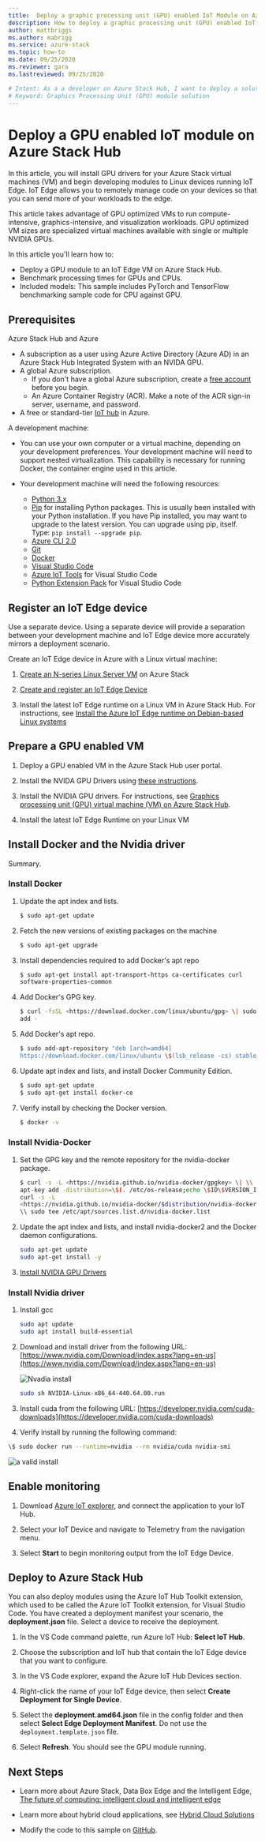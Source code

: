 ```yaml
---
title:  Deploy a graphic processing unit (GPU) enabled IoT Module on Azure Stack Hub
description: How to deploy a graphic processing unit (GPU) enabled IoT Module on Azure Stack Hub
author: mattbriggs
ms.author: mabrigg
ms.service: azure-stack
ms.topic: how-to
ms.date: 09/25/2020
ms.reviewer: gara
ms.lastreviewed: 09/25/2020

# Intent: As a a developer on Azure Stack Hub, I want to deploy a solution using a Graphics Processing Unit (GPU) in order to deliver an processing intensive visualization application.
# Keyword: Graphics Processing Unit (GPU) module solution
---
```



# Deploy a GPU enabled IoT module on Azure Stack Hub

In this article, you will install GPU drivers for your Azure Stack virtual machines (VM)
and begin developing modules to Linux devices running IoT Edge. IoT Edge allows
you to remotely manage code on your devices so that you can send more of your
workloads to the edge.

This article takes advantage of GPU optimized VMs to run compute-intensive,
graphics-intensive, and visualization workloads. GPU optimized VM sizes are
specialized virtual machines available with single or multiple NVIDIA GPUs.

In this article you'll learn how to:
  - Deploy a GPU module to an IoT Edge VM on Azure Stack Hub.
  - Benchmark processing times for GPUs and CPUs.
  - Included models:  This sample includes PyTorch and TensorFlow benchmarking sample code for CPU against GPU.

## Prerequisites

Azure Stack Hub and Azure

  - A subscription as a user using Azure Active Directory (Azure AD) in an Azure Stack Hub Integrated System with an NVIDA GPU.
  - A global Azure subscription.
      - If you don't have a global Azure subscription, create a [free account](https://azure.microsoft.com/free/?WT.mc_id=A261C142F) before you begin.
      - An Azure Container Registry (ACR). Make a note of the ACR sign-in server, username, and password.
-   A free or standard-tier [IoT
    hub](https://docs.microsoft.com/azure/iot-hub/iot-hub-create-through-portal)
    in Azure.

A development machine:

-   You can use your own computer or a virtual machine, depending on your
    development preferences. Your development machine will need to support nested virtualization. This capability is necessary for running Docker, the container engine used in this article.

  - Your development machine will need the following resources:
      - [Python 3.x](https://www.python.org/downloads/)
      - [Pip](https://pypi.org/project/pip/) for installing Python packages. This is usually been installed with your Python installation. If you have Pip installed, you may want to upgrade to the latest version. You can upgrade using pip, itself. Type: `pip install --upgrade pip`.
      - [Azure CLI 2.0](/cli/azure/install-azure-cli?view=azure-cli-latest)
      - [Git](https://git-scm.com/downloads)
      - [Docker](https://docs.docker.com/get-docker/)
      - [Visual Studio Code](https://code.visualstudio.com/)
      - [Azure IoT Tools](https://marketplace.visualstudio.com/items?itemName=vsciot-vscode.azure-iot-tools) for Visual Studio Code
      - [Python Extension Pack](https://marketplace.visualstudio.com/items?itemName=donjayamanne.python-extension-pack) for Visual Studio Code

## Register an IoT Edge device

Use a separate device. Using a separate device will provide a separation between your development machine and IoT Edge device more accurately mirrors a deployment scenario. 

Create an IoT Edge device in Azure with a Linux virtual machine:

1.  [Create an N-series Linux Server
    VM](https://docs.microsoft.com/azure-stack/user/azure-stack-quick-linux-portal?view=azs-1910)
    on Azure Stack

2.  [Create and register an IoT Edge
    Device](https://docs.microsoft.com/azure/iot-edge/how-to-register-device)

3.  Install the latest IoT Edge runtime on a Linux VM in Azure Stack Hub. For instructions, see [Install the Azure IoT Edge runtime on Debian-based Linux systems](/azure/iot-edge/how-to-install-iot-edge-linux#install-the-latest-runtime-version)

## Prepare a GPU enabled VM

1. Deploy a GPU enabled VM in the Azure Stack Hub user portal.

2. Install the NVIDA GPU Drivers using [these instructions](https://docs.microsoft.com/azure/virtual-machines/linux/n-series-driver-setup).

3. Install the NVIDIA GPU drivers. For instructions, see [Graphics processing unit (GPU) virtual machine (VM) on Azure Stack Hub](gpu-vms-about.md).

3. Install the latest IoT Edge Runtime on your Linux VM

## Install Docker and the Nvidia driver

Summary.

### Install Docker

1.  Update the apt index and lists.

    ```bash  
    $ sudo apt-get update
    ```

1.  Fetch the new versions of existing packages on the machine

    ```bash  
    $ sudo apt-get upgrade
    ```

2.  Install dependencies required to add Docker's apt repo

    ```bash  
    $ sudo apt-get install apt-transport-https ca-certificates curl
    software-properties-common
    ```

3.  Add Docker's GPG key.

    ```bash  
    $ curl -fsSL <https://download.docker.com/linux/ubuntu/gpg> \| sudo apt-key
    add -
    ```

4.  Add Docker's apt repo.

    ```bash  
    $ sudo add-apt-repository "deb [arch=amd64]
    https://download.docker.com/linux/ubuntu \$(lsb_release -cs) stable"
    ```

5.  Update apt index and lists, and install Docker Community Edition.

    ```bash  
    $ sudo apt-get update  
    $ sudo apt-get install docker-ce
    ```

6.  Verify install by checking the Docker version.

    ```bash  
    $ docker -v
    ```

### Install Nvidia-Docker

1.  Set the GPG key and the remote repository for the nvidia-docker package.

    ```bash  
    $ curl -s -L <https://nvidia.github.io/nvidia-docker/gpgkey> \| \\ sudo
    apt-key add -distribution=\$(. /etc/os-release;echo \$ID\$VERSION_ID)  
    curl -s -L
    <https://nvidia.github.io/nvidia-docker/$distribution/nvidia-docker.list> \|
    \\ sudo tee /etc/apt/sources.list.d/nvidia-docker.list
    ```

3.  Update the apt index and lists, and install nvidia-docker2 and the Docker
    daemon configurations.

    ```bash  
    sudo apt-get update
    sudo apt-get install -y
    ```

1.  [Install NVIDIA GPU
    Drivers](https://docs.microsoft.com/azure/virtual-machines/linux/n-series-driver-setup)

### Install Nvidia driver

1. Install gcc

    ```bash  
    sudo apt update
    sudo apt install build-essential
    ```

2. Download and install driver from the following URL: [https://www.nvidia.com/Download/index.aspx?lang=en-us](https://www.nvidia.com/Download/index.aspx?lang=en-us)

    ![Nvadia install](media/gpu-deploy-sample-module/98ef3b4f7e19d3aace32f147f7591172.png)

    ```bash  
    sudo sh NVIDIA-Linux-x86_64-440.64.00.run
    ```

3. Install cuda from the following URL: [https://developer.nvidia.com/cuda-downloads](https://developer.nvidia.com/cuda-downloads)

4.    Verify install by running the following command:

```bash  
\$ sudo docker run --runtime=nvidia --rm nvidia/cuda nvidia-smi
```

![a valid install](media/gpu-deploy-sample-module/c8c86759e86bae0c2dabe61630b07cf5.png)

## Enable monitoring

1. Download [Azure IoT explorer](/azure/iot-pnp/howto-use-iot-explorer), and connect the application to your IoT Hub.

2. Select your IoT Device and navigate to Telemetry from the navigation menu.

3. Select **Start** to begin monitoring output from the IoT Edge Device.

## Deploy to Azure Stack Hub

You can also deploy modules using the Azure IoT Hub Toolkit extension, which used to be called the Azure IoT Toolkit extension, for Visual Studio Code. You have created a deployment manifest your scenario, the **deployment.json** file. Select a device to receive the deployment.

1.  In the VS Code command palette, run Azure IoT Hub: **Select IoT Hub**.

2.  Choose the subscription and IoT hub that contain the IoT Edge device that you want to configure.

3.  In the VS Code explorer, expand the Azure IoT Hub Devices section.

4.  Right-click the name of your IoT Edge device, then select **Create Deployment for Single Device**.

5.  Select the **deployment.amd64.json** file in the config folder and then select **Select Edge Deployment Manifest**. Do not use the `deployment.template.json` file.

6.  Select **Refresh**. You should see the GPU module running.

## Next Steps

  - Learn more about Azure Stack, Data Box Edge and the Intelligent Edge, [The future of computing: intelligent cloud and intelligent edge](https://azure.microsoft.com/overview/future-of-cloud)

  - Learn more about hybrid cloud applications, see [Hybrid Cloud Solutions](https://docs.microsoft.com/hybrid/app-solutions/)

  - Modify the code to this sample on [GitHub](https://github.com/Azure-Samples/azure-intelligent-edge-patterns).